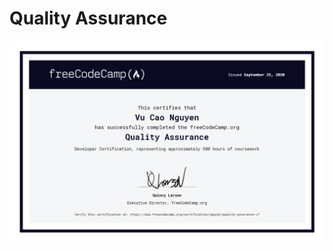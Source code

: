# Quality Assurance
![](https://raw.githubusercontent.com/nguy3n47/Quality-Assurance/master/Quality%20Assurance%20Certification/freecodecamp-org-certification-nguy3n-quality-assurance-v7-2020.png)
